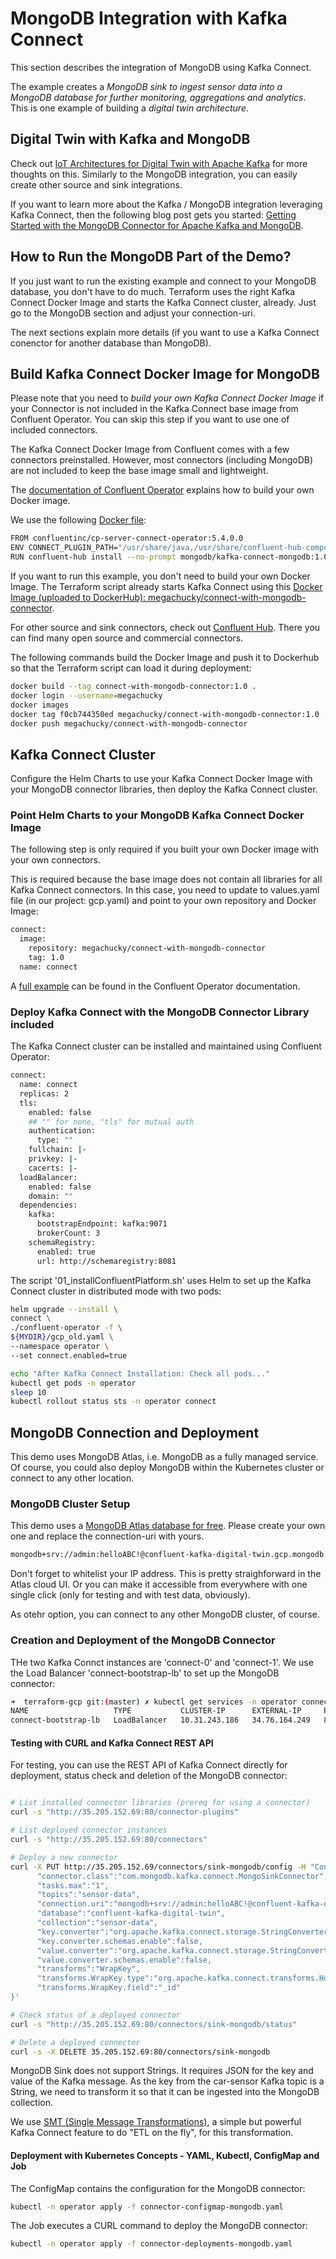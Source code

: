 # MongoDB Integration with Kafka Connect

This section describes the integration of MongoDB using Kafka Connect.

The example creates a *MongoDB sink to ingest sensor data into a MongoDB database for further monitoring, aggregations and analytics*. This is one example of building a *digital twin architecture*.

## Digital Twin with Kafka and MongoDB

Check out [IoT Architectures for Digital Twin with Apache Kafka](https://www.kai-waehner.de/blog/2020/03/25/architectures-digital-twin-digital-thread-apache-kafka-iot-platforms-machine-learning/) for more thoughts on this. Similarly to the MongoDB integration, you can easily create other source and sink integrations.

If you want to learn more about the Kafka / MongoDB integration leveraging Kafka Connect, then the following blog post gets you started: [Getting Started with the MongoDB Connector for Apache Kafka and MongoDB](https://www.confluent.io/blog/getting-started-mongodb-connector-for-apache-kafka-and-mongodb/).

## How to Run the MongoDB Part of the Demo?

If you just want to run the existing example and connect to your MongoDB database, you don't have to do much. Terraform uses the right Kafka Connect Docker Image and starts the Kafka Connect cluster, already. Just go to the MongoDB section and adjust your connection-uri.

The next sections explain more details (if you want to use a Kafka Connect conenctor for another database than MongoDB).

## Build Kafka Connect Docker Image for MongoDB

Please note that you need to *build your own Kafka Connect Docker Image* if your Connector is not included in the Kafka Connect base image from Confluent Operator. You can skip this step if you want to use one of included connectors.

The Kafka Connect Docker Image from Confluent comes with a few connectors preinstalled. However, most connectors (including MongoDB) are not included to keep the base image small and lightweight.

The [documentation of Confluent Operator](https://docs.confluent.io/current/tutorials/examples/kubernetes/gke-base/docs/index.html#connector-deployments) explains how to build your own Docker image.

We use the following [Docker file](Dockerfile):

```bash
FROM confluentinc/cp-server-connect-operator:5.4.0.0
ENV CONNECT_PLUGIN_PATH="/usr/share/java,/usr/share/confluent-hub-components"
RUN confluent-hub install --no-prompt mongodb/kafka-connect-mongodb:1.0.1
```

If you want to run this example, you don't need to build your own Docker Image. The Terraform script already starts Kafka Connect using this [Docker Image (uploaded to DockerHub): megachucky/connect-with-mongodb-connector](https://hub.docker.com/repository/docker/megachucky/connect-with-mongodb-connector).

For other source and sink connectors, check out [Confluent Hub](https://www.confluent.io/hub/). There you can find many open source and commercial connectors.

The following commands build the Docker Image and push it to Dockerhub so that the Terraform script can load it during deployment:

```bash
docker build --tag connect-with-mongodb-connector:1.0 .
docker login --username=megachucky
docker images
docker tag f0cb744350ed megachucky/connect-with-mongodb-connector:1.0
docker push megachucky/connect-with-mongodb-connector
```

## Kafka Connect Cluster

Configure the Helm Charts to use your Kafka Connect Docker Image with your MongoDB connector libraries, then deploy the Kafka Connect cluster.

### Point Helm Charts to your MongoDB Kafka Connect Docker Image

The following step is only required if you built your own Docker image with your own connectors.

This is required because the base image does not contain all libraries for all Kafka Connect connectors. In this case, you need to update to values.yaml file (in our project: gcp.yaml) and point to your own repository and Docker Image:

```bash
connect:
  image:
    repository: megachucky/connect-with-mongodb-connector
    tag: 1.0
  name: connect
```

A [full example](https://github.com/confluentinc/examples/blob/5.3.1-post/kubernetes/gke-base/cfg/values.yaml#L53) can be found in the Confluent Operator documentation.

### Deploy Kafka Connect with the MongoDB Connector Library included

The Kafka Connect cluster can be installed and maintained using Confluent Operator:

```bash
connect:
  name: connect
  replicas: 2
  tls:
    enabled: false
    ## "" for none, "tls" for mutual auth
    authentication:
      type: ""
    fullchain: |-
    privkey: |-
    cacerts: |-
  loadBalancer:
    enabled: false
    domain: ""
  dependencies:
    kafka:
      bootstrapEndpoint: kafka:9071
      brokerCount: 3
    schemaRegistry:
      enabled: true
      url: http://schemaregistry:8081
```

The script '01_installConfluentPlatform.sh' uses Helm to set up the Kafka Connect cluster in distributed mode with two pods:

```bash
helm upgrade --install \
connect \
./confluent-operator -f \
${MYDIR}/gcp_old.yaml \
--namespace operator \
--set connect.enabled=true

echo "After Kafka Connect Installation: Check all pods..."
kubectl get pods -n operator
sleep 10
kubectl rollout status sts -n operator connect
```

## MongoDB Connection and Deployment

This demo uses MongoDB Atlas, i.e. MongoDB as a fully managed service. Of course, you could also deploy MongoDB within the Kubernetes cluster or connect to any other location.

### MongoDB Cluster Setup

This demo uses a [MongoDB Atlas database for free](https://cloud.mongodb.com/). Please create your own one and replace the connection-uri with yours.

```bash
mongodb+srv://admin:helloABC!@confluent-kafka-digital-twin.gcp.mongodb.net/test?retryWrites=true&w=majority
```

Don't forget to whitelist your IP address. This is pretty straighforward in the Atlas cloud UI. Or you can make it accessible from everywhere with one single click (only for testing and with test data, obviously).

As otehr option, you can connect to any other MongoDB cluster, of course.

### Creation and Deployment of the MongoDB Connector

THe two Kafka Connct instances are 'connect-0' and 'connect-1'. We use the Load Balancer 'connect-bootstrap-lb' to set up the MongoDB connector:

```bash
➜  terraform-gcp git:(master) ✗ kubectl get services -n operator connect-bootstrap-lb
NAME                   TYPE           CLUSTER-IP      EXTERNAL-IP     PORT(S)        AGE
connect-bootstrap-lb   LoadBalancer   10.31.243.186   34.76.164.249   80:31942/TCP   20m
```

#### Testing with CURL and Kafka Connect REST API

For testing, you can use the REST API of Kafka Connect directly for deployment, status check and deletion of the MongoDB connector:

```bash

# List installed connector libraries (prereq for using a connector)
curl -s "http://35.205.152.69:80/connector-plugins"

# List deployed connector instances
curl -s "http://35.205.152.69:80/connectors"

# Deploy a new connector
curl -X PUT http://35.205.152.69/connectors/sink-mongodb/config -H "Content-Type: application/json" -d ' {
      "connector.class":"com.mongodb.kafka.connect.MongoSinkConnector",
      "tasks.max":"1",
      "topics":"sensor-data",
      "connection.uri":"mongodb+srv://admin:helloABC!@confluent-kafka-digital-twin.gcp.mongodb.net/test?retryWrites=true&w=majority",
      "database":"confluent-kafka-digital-twin",
      "collection":"sensor-data",
      "key.converter":"org.apache.kafka.connect.storage.StringConverter",
      "key.converter.schemas.enable":false,
      "value.converter":"org.apache.kafka.connect.storage.StringConverter",
      "value.converter.schemas.enable":false,
      "transforms":"WrapKey",
      "transforms.WrapKey.type":"org.apache.kafka.connect.transforms.HoistField$Key",
      "transforms.WrapKey.field":"_id"
}'

# Check status of a deployed connector
curl -s "http://35.205.152.69:80/connectors/sink-mongodb/status"

# Delete a deployed connector
curl -s -X DELETE 35.205.152.69:80/connectors/sink-mongodb
```

MongoDB Sink does not support Strings. It requires JSON for the key and value of the Kafka message. As the key from the car-sensor Kafka topic is a String, we need to transform it so that it can be ingested into the MongoDB collection.

We use [SMT (Single Message Transformations)](https://docs.confluent.io/current/connect/transforms/index.html), a simple but powerful Kafka Connect feature to do "ETL on the fly", for this transformation.

#### Deployment with Kubernetes Concepts - YAML, Kubectl, ConfigMap and Job

The ConfigMap contains the configuration for the MongoDB connector:

```bash
kubectl -n operator apply -f connector-configmap-mongodb.yaml
```

The Job executes a CURL command to deploy the MongoDB connector:

```bash
kubectl -n operator apply -f connector-deployments-mongodb.yaml
```